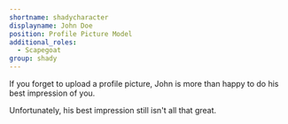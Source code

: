 ```yaml
---
shortname: shadycharacter
displayname: John Doe
position: Profile Picture Model
additional_roles:
  - Scapegoat
group: shady
---
```


If you forget to upload a profile picture, John is more than happy to do his best impression of you. 

Unfortunately, his best impression still isn't all that great.